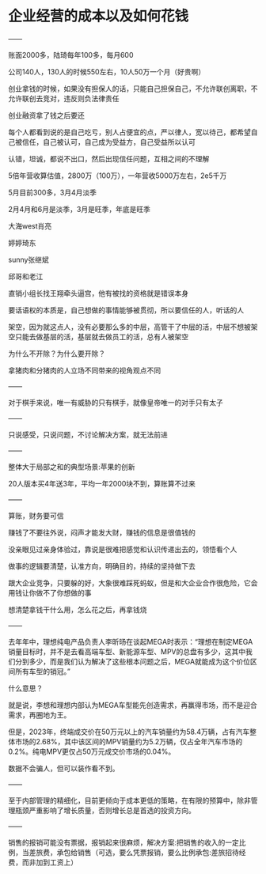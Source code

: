 # 企业经营的成本以及如何花钱

——

账面2000多，陆琦每年100多，每月600

公司140人，130人的时候550左右，10人50万一个月（好贵啊）

创业拿钱的时候，如果没有担保人的话，只能自己担保自己，不允许联创离职，不允许联创去竞对，违反则负法律责任

创业融资拿了钱之后要还

每个人都看到说的是自己吃亏，别人占便宜的点，严以律人，宽以待己，都希望自己被信任，自己被认可，自己成为受益方，自己受益所以认可

认错，坦诚，都说不出口，然后出现信任问题，互相之间的不理解

5倍年营收算估值，2800万（100万），一年营收5000万左右，2e5千万

5月目前300多，3月4月淡季

2月4月和6月是淡季，3月是旺季，年底是旺季

大海west肖亮

婷婷琦东

sunny张继斌

邱哥和老江

直销小组长找王翔牵头逼宫，他有被找的资格就是错误本身

要话语权的本质是，自己想做的事情能够被贯彻，所以要信任的人，听话的人

架空，因为就这点人，没有必要那么多的中层，高管干了中层的活，中层不想被架空只能去做基层的活，基层就去做员工的活，总有人被架空

为什么不开除？为什么要开除？

拿猪肉和分猪肉的人立场不同带来的视角观点不同

——

对于棋手来说，唯一有威胁的只有棋手，就像皇帝唯一的对手只有太子

——

只说感受，只说问题，不讨论解决方案，就无法前进

——

整体大于局部之和的典型场景:苹果的创新

20人版本买4年送3年，平均一年2000块不到，算账算不过来

——

算账，财务要可信

赚钱了不要往外说，闷声才能发大财，赚钱的信息是很值钱的

没亲眼见过亲身体验过，靠说是很难把感觉和认识传递出去的，领悟看个人

做事的逻辑要清楚，认准方向，明确目的，持续的坚持做下去

跟大企业竞争，只要躲的好，大象很难踩死蚂蚁，但是和大企业合作很危险，它会用钱让你做不了你想做的事

想清楚拿钱干什么用，怎么花之后，再拿钱烧

——

去年年中，理想纯电产品负责人李昕旸在谈起MEGA时表示：“理想在制定MEGA销量目标时，并不是去看高端车型、新能源车型、MPV的总盘有多少，这其中我们分到多少，而是我们认为解决了这些根本问题之后，MEGA就能成为这个价位区间所有车型的销冠。”

什么意思？

就是说，李想和理想内部认为MEGA车型能先创造需求，再赢得市场，而不是迎合需求，再圈地为王。

但是，2023年，终端成交价在50万元以上的汽车销量约为58.4万辆，占有汽车整体市场的2.68%，其中该区间的MPV销量约为5.2万辆，仅占全年汽车市场的0.2%。纯电MPV更仅占50万元成交价市场的0.04%。

数据不会骗人，但可以装作看不到。

——

至于内部管理的精细化，目前更倾向于成本更低的策略，在有限的预算中，除非管理瓶颈严重影响了增长质量，否则增长总是首选的投资方向。

——

销售的报销可能没有票据，报销起来很麻烦，解决方案:把销售的收入的一定比例，当差旅费，承包给销售（可选，要么凭票报销，要么比例承包:差旅招待经费，而非加到工资上）
